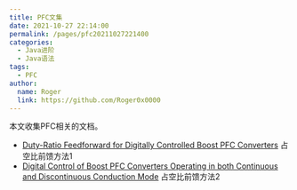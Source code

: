 ```yaml
---
title: PFC文集
date: 2021-10-27 22:14:00
permalink: /pages/pfc20211027221400
categories: 
  - Java进阶
  - Java语法
tags: 
  - PFC
author: 
  name: Roger
  link: https://github.com/Roger0x0000
---
```


本文收集PFC相关的文档。


<!-- more -->

- [Duty-Ratio Feedforward for Digitally Controlled Boost PFC Converters](/blog/pdf/PFC-Duty-Ratio-Feedforward1.pdf) 占空比前馈方法1
- [Digital Control of Boost PFC Converters Operating in both Continuous and Discontinuous Conduction Mode](/blog/pdf/PFC-Duty-Ratio-Feedforward2.pdf) 占空比前馈方法2

